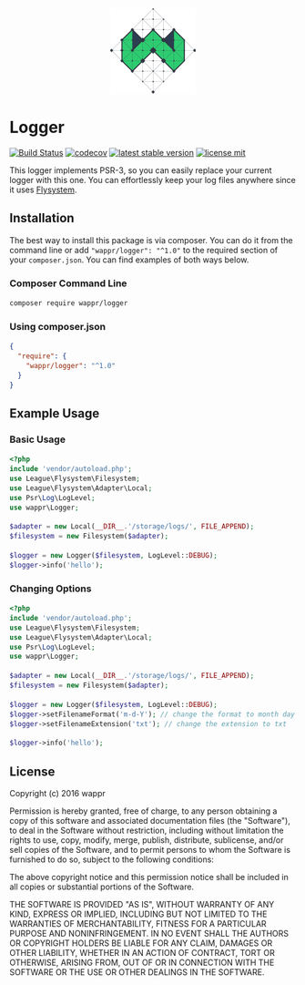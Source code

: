 <p align="center"><a href="https://wappr.co/" target="_blank"><img width="150"src="https://raw.githubusercontent.com/wappr/logger/master/wappr-logo.png"></a></p>

# Logger

[![Build Status](https://travis-ci.org/wappr/logger.svg?branch=master)](https://travis-ci.org/wappr/logger) [![codecov](https://codecov.io/gh/wappr/logger/branch/master/graph/badge.svg)](https://codecov.io/gh/wappr/logger) [![latest stable version](https://poser.pugx.org/wappr/logger/v/stable.svg)](https://packagist.org/packages/wappr/logger) [![license mit](https://poser.pugx.org/wappr/logger/license.svg)](https://packagist.org/packages/wappr/logger)

This logger implements PSR-3, so you can easily replace your current logger with this one.
You can effortlessly keep your log files anywhere since it uses [Flysystem](https://flysystem.thephpleague.com/).


## Installation

The best way to install this package is via composer. You can do it from the command line or 
add `"wappr/logger": "^1.0"` to the required section of your `composer.json`. You can find 
examples of both ways below.

### Composer Command Line

```bash
composer require wappr/logger
```

### Using composer.json

```json
{
  "require": {
    "wappr/logger": "^1.0"
  }
}
```

## Example Usage

### Basic Usage

```php
<?php
include 'vendor/autoload.php';
use League\Flysystem\Filesystem;
use League\Flysystem\Adapter\Local;
use Psr\Log\LogLevel;
use wappr\Logger;

$adapter = new Local(__DIR__.'/storage/logs/', FILE_APPEND);
$filesystem = new Filesystem($adapter);

$logger = new Logger($filesystem, LogLevel::DEBUG);
$logger->info('hello');
```

### Changing Options

```php
<?php
include 'vendor/autoload.php';
use League\Flysystem\Filesystem;
use League\Flysystem\Adapter\Local;
use Psr\Log\LogLevel;
use wappr\Logger;

$adapter = new Local(__DIR__.'/storage/logs/', FILE_APPEND);
$filesystem = new Filesystem($adapter);

$logger = new Logger($filesystem, LogLevel::DEBUG);
$logger->setFilenameFormat('m-d-Y'); // change the format to month day year
$logger->setFilenameExtension('txt'); // change the extension to txt
        
$logger->info('hello');
```

## License

Copyright (c) 2016 wappr

Permission is hereby granted, free of charge, to any person obtaining a copy of this software and associated documentation files (the "Software"), to deal in the Software without restriction, including without limitation the rights to use, copy, modify, merge, publish, distribute, sublicense, and/or sell copies of the Software, and to permit persons to whom the Software is furnished to do so, subject to the following conditions:

The above copyright notice and this permission notice shall be included in all copies or substantial portions of the Software.

THE SOFTWARE IS PROVIDED "AS IS", WITHOUT WARRANTY OF ANY KIND, EXPRESS OR IMPLIED, INCLUDING BUT NOT LIMITED TO THE WARRANTIES OF MERCHANTABILITY, FITNESS FOR A PARTICULAR PURPOSE AND NONINFRINGEMENT. IN NO EVENT SHALL THE AUTHORS OR COPYRIGHT HOLDERS BE LIABLE FOR ANY CLAIM, DAMAGES OR OTHER LIABILITY, WHETHER IN AN ACTION OF CONTRACT, TORT OR OTHERWISE, ARISING FROM, OUT OF OR IN CONNECTION WITH THE SOFTWARE OR THE USE OR OTHER DEALINGS IN THE SOFTWARE.